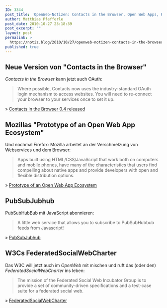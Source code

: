 ```yaml
---
ID: 3344
post_title: 'OpenWeb-Notizen: Contacts in the Browser, Open Web Apps, PubSubJubhub, FederatedSocialWebCharter'
author: Matthias Pfefferle
post_date: 2010-10-27 23:18:39
post_excerpt: ""
layout: post
permalink: >
  https://notiz.blog/2010/10/27/openweb-notizen-contacts-in-the-browser-open-web-apps-pubsubjubhub-federatedsocialwebcharter/
published: true
---
```

<h2>Neue Version von "Contacts in the Browser"</h2>
<em>Contacts in the Browser</em> kann jetzt auch OAuth:

<blockquote>Where possible, Contacts now uses the industry-standard OAuth login mechanism to access websites. You will need to re-connect your browser to your services once to set it up.</blockquote>

&raquo; <a href="http://mozillalabs.com/contacts/2010/10/22/contacts-in-the-browser-0-4-released/">Contacts in the Browser 0.4 released</a>

<h2>Mozillas "Prototype of an Open Web App Ecosystem"</h2>
Und nochmal Firefox: Mozilla arbeitet an der Verschmelzung von Webservices und dem Browser:

<blockquote>Apps built using HTML/CSS/JavaScript that work both on computers and mobile phones, have many of the characteristics that users find compelling about native apps and provide developers with open and flexible distribution options.</blockquote>

&raquo; <a href="http://blog.mozilla.com/blog/2010/10/19/prototype-of-an-open-web-app-ecosystem/" rel="bookmark">Prototype of an Open Web App Ecosystem</a>

<h2>PubSubJubhub</h2>
PubSubHubBub mit JavaScript abonnieren:

<blockquote>A little web service that allows you to subscribe to PubSubHubbub feeds from Javascript! </blockquote>

&raquo; <a href="http://pubsubjubhub.appspot.com/" rel="bookmark">PubSubJubhub</a>

<h2>W3Cs FederatedSocialWebCharter</h2>
Das W3C will jetzt auch im <em>OpenWeb</em> mit mischen und ruft das (oder den) <em>FederatedSocialWebCharter</em> ins leben:

<blockquote>The mission of the Federated Social Web Incubator Group is to provide a set of community-driven specifications and a test-case suite for a federated social web.</blockquote>

&raquo; <a href="http://www.w3.org/2005/Incubator/socialweb/wiki/FederatedSocialWebCharter" rel="bookmark">FederatedSocialWebCharter</a>